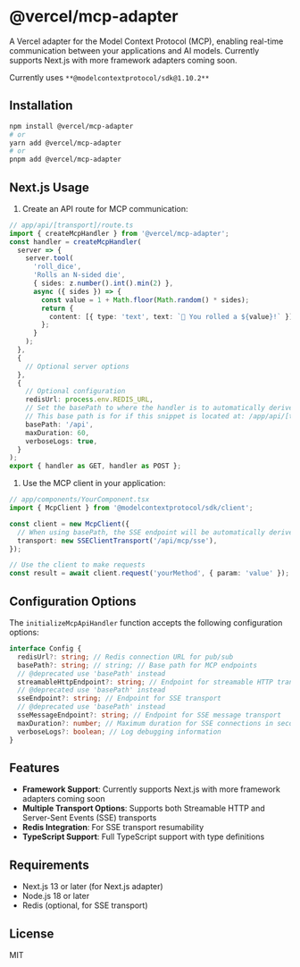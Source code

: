 # @vercel/mcp-adapter

A Vercel adapter for the Model Context Protocol (MCP), enabling real-time communication between your applications and AI models. Currently supports Next.js with more framework adapters coming soon.

Currently uses `**@modelcontextprotocol/sdk@1.10.2**`

## Installation

```bash
npm install @vercel/mcp-adapter
# or
yarn add @vercel/mcp-adapter
# or
pnpm add @vercel/mcp-adapter
```

## Next.js Usage

1. Create an API route for MCP communication:

```typescript
// app/api/[transport]/route.ts
import { createMcpHandler } from '@vercel/mcp-adapter';
const handler = createMcpHandler(
  server => {
    server.tool(
      'roll_dice',
      'Rolls an N-sided die',
      { sides: z.number().int().min(2) },
      async ({ sides }) => {
        const value = 1 + Math.floor(Math.random() * sides);
        return {
          content: [{ type: 'text', text: `🎲 You rolled a ${value}!` }],
        };
      }
    );
  },
  {
    // Optional server options
  },
  {
    // Optional configuration
    redisUrl: process.env.REDIS_URL,
    // Set the basePath to where the handler is to automatically derive all endpoints
    // This base path is for if this snippet is located at: /app/api/[transport]/route.ts
    basePath: '/api',
    maxDuration: 60,
    verboseLogs: true,
  }
);
export { handler as GET, handler as POST };
```

1. Use the MCP client in your application:

```typescript
// app/components/YourComponent.tsx
import { McpClient } from '@modelcontextprotocol/sdk/client';

const client = new McpClient({
  // When using basePath, the SSE endpoint will be automatically derived
  transport: new SSEClientTransport('/api/mcp/sse'),
});

// Use the client to make requests
const result = await client.request('yourMethod', { param: 'value' });
```

## Configuration Options

The `initializeMcpApiHandler` function accepts the following configuration options:

```typescript
interface Config {
  redisUrl?: string; // Redis connection URL for pub/sub
  basePath?: string; // string; // Base path for MCP endpoints
  // @deprecated use 'basePath' instead
  streamableHttpEndpoint?: string; // Endpoint for streamable HTTP transport
  // @deprecated use 'basePath' instead
  sseEndpoint?: string; // Endpoint for SSE transport
  // @deprecated use 'basePath' instead
  sseMessageEndpoint?: string; // Endpoint for SSE message transport
  maxDuration?: number; // Maximum duration for SSE connections in seconds
  verboseLogs?: boolean; // Log debugging information
}
```

## Features

- **Framework Support**: Currently supports Next.js with more framework adapters coming soon
- **Multiple Transport Options**: Supports both Streamable HTTP and Server-Sent Events (SSE) transports
- **Redis Integration**: For SSE transport resumability
- **TypeScript Support**: Full TypeScript support with type definitions

## Requirements

- Next.js 13 or later (for Next.js adapter)
- Node.js 18 or later
- Redis (optional, for SSE transport)

## License

MIT
